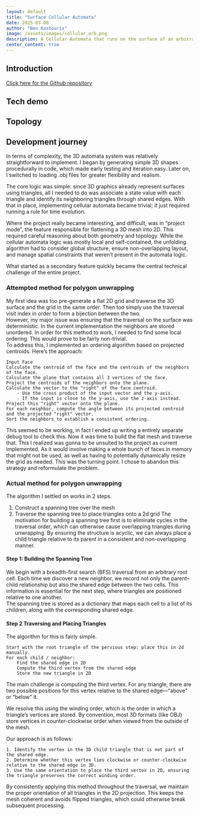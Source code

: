 ```yaml
---
layout: default
title: "Surface Cellular Automata"
date: 2025-03-08
author: "Ben Kashouris"
image: /assets/images/cellular_orb.png
description: A Cellular Automata that runs on the surface of an arbitrary 3d object.
center_content: true
---
```


## Introduction
[Click here for the Github repository](https://github.com/BenKashouris/Surface-Cellular-Automata) <br>

## Tech demo

## Topology


## Development journey
In terms of complexity, the 3D automata system was relatively straightforward to implement. I began by generating simple 3D shapes procedurally in code, which made early testing and iteration easy. Later on, I switched to loading .obj files for greater flexibility and realism.

The core logic was simple: since 3D graphics already represent surfaces using triangles, all I needed to do was associate a state value with each triangle and identify its neighboring triangles through shared edges. With that in place, implementing cellular automata became trivial; it just required running a rule for time evolution.

Where the project really became interesting, and difficult, was in “project mode”, the feature responsible for flattening a 3D mesh into 2D. This required careful reasoning about both geometry and topology. While the cellular automata logic was mostly local and self-contained, the unfolding algorithm had to consider global structure, ensure non-overlapping layout, and manage spatial constraints that weren’t present in the automata logic.

What started as a secondary feature quickly became the central technical challenge of the entire project. 

### Attempted method for polygon unwrapping
My first idea was too pre-generate a flat 2D grid and traverse the 3D surface and the grid in the same order. Then too simply use the traversal visit index in order to form a bijection between the two.<br>
However, my major issue was ensuring that the traversal on the surface was deterministic. In the current implementation the neighbors are stored unordered. In order for this method to work, I needed to find some local ordering. This would prove to be fairly non-trivial. <br>
To address this, I implemented an ordering algorithm based on projected centroids. Here’s the approach:
```
Input Face
Calculate the centroid of the face and the centroids of the neighbors of the face.
Calculate the plane that contains all 3 vertices of the face.
Project the centroids of the neighbors onto the plane.
Calculate the vector to the "right" of the face centroid.
    - Use the cross product of the input vector and the y-axis.
    - If the input is close to the y-axis, use the z-axis instead.
Project this "right" vector onto the plane.
For each neighbor, compute the angle between its projected centroid and the projected "right" vector.
Sort the neighbors to establish a consistent ordering.
```
This seemed to be working, in fact I ended up writing a entirely separate debug tool to check this.
Now it was time to build the flat mesh and traverse that. This I realized was gonna to be unsuited to the project as current implemented. As it would involve making a whole bunch of faces in memory that might not be used, as well as having to potentially dynamically resize the grid as needed.
This was the turning point. I chose to abandon this strategy and reformulate the problem.

### Actual method for polygon unwrapping
The algorithm I settled on works in 2 steps. 
1. Construct a spanning tree over the mesh
2. Traverse the spanning tree to place triangles onto a 2d grid
The motivation for building a spanning tree first is to eliminate cycles in the traversal order, which can otherwise cause overlapping triangles during unwrapping. By ensuring the structure is acyclic, we can always place a child triangle relative to its parent in a consistent and non-overlapping manner.


#### Step 1: Building the Spanning Tree <br>
We begin with a breadth-first search (BFS) traversal from an arbitrary root cell. Each time we discover a new neighbor, we record not only the parent–child relationship but also the shared edge between the two cells. This information is essential for the next step, where triangles are positioned relative to one another. <br>
The spanning tree is stored as a dictionary that maps each cell to a list of its children, along with the corresponding shared edge. <br>

#### Step 2 Traversing and Placing Triangles
The algorithm for this is fairly simple.
```
Start with the root triangle of the pervious step: place this in 2d manually.
For each child / neighbor:
    Find the shared edge in 2D
    Compute the third vertex from the shared edge
    Store the new triangle in 2D
```

The main challenge is computing the third vertex. For any triangle, there are two possible positions for this vertex relative to the shared edge—“above” or “below” it. 

We resolve this using the winding order, which is the order in which a triangle’s vertices are stored. By convention, most 3D formats (like OBJ) store vertices in counter-clockwise order when viewed from the outside of the mesh.

Our approach is as follows:
```
1. Identify the vertex in the 3D child triangle that is not part of the shared edge.
2. Determine whether this vertex lies clockwise or counter-clockwise relative to the shared edge in 3D.
3. Use the same orientation to place the third vertex in 2D, ensuring the triangle preserves the correct winding order.
```

By consistently applying this method throughout the traversal, we maintain the proper orientation of all triangles in the 2D projection. This keeps the mesh coherent and avoids flipped triangles, which could otherwise break subsequent processing.
